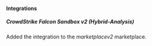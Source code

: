 
#### Integrations

##### CrowdStrike Falcon Sandbox v2 (Hybrid-Analysis)

Added the integration to the *marketplacev2* marketplace.
